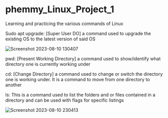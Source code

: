 # phemmy_Linux_Project_1

Learning and practicing the various commands of Linux

Sudo apt upgrade: [Super User DO] a command used to upgrade the existing OS to the latest version of said OS

![Screenshot 2023-08-10 130407](https://github.com/FemiDare/phemmy_Linux_Project_1/assets/140294606/ca731b97-fd1e-4116-837c-1aab59b3ad50)

pwd: [Present Working Directory] a command used to show/identify what directory one is currently working under

cd: [Change Directory] a command used to change or switch the directory one is working under. It is a command to move from one directory to another

ls: This is a command used to list the folders and or files contained in a directory and can be used with flags for specific listings

![Screenshot 2023-08-10 230413](https://github.com/FemiDare/phemmy_Linux_Project_1/assets/140294606/05102a56-12a7-45fa-9540-c9e1e9a6354d)

